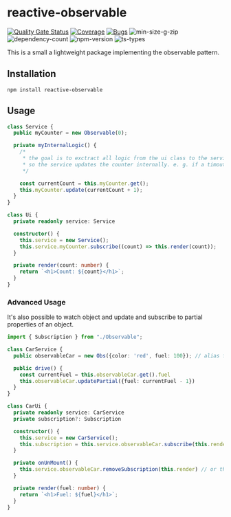 # reactive-observable

[![Quality Gate Status](https://sonarcloud.io/api/project_badges/measure?project=reactive-observable&metric=alert_status)](https://sonarcloud.io/dashboard?id=reactive-observable)
[![Coverage](https://sonarcloud.io/api/project_badges/measure?project=reactive-observable&metric=coverage)](https://sonarcloud.io/dashboard?id=reactive-observable)
[![Bugs](https://sonarcloud.io/api/project_badges/measure?project=reactive-observable&metric=bugs)](https://sonarcloud.io/dashboard?id=reactive-observable)
![min-size-g-zip](https://badgen.net/bundlephobia/minzip/reactive-observable)
![dependency-count](https://badgen.net/bundlephobia/dependency-count/reactive-observable)
![npm-version](https://badgen.net/npm/v/reactive-observable)
![ts-types](https://badgen.net/npm/types/reactive-observable)

This is a small a lightweight package implementing the observable pattern.

## Installation

`npm install reactive-observable`

## Usage

```typescript
class Service {
  public myCounter = new Observable(0);

  private myInternalLogic() {
    /*
     * the goal is to exctract all logic from the ui class to the service layer
     * so the service updates the counter internally. e. g. if a timout occurrs
     */

    const currentCount = this.myCounter.get();
    this.myCounter.update(currentCount + 1);
  }
}

class Ui {
  private readonly service: Service

  constructor() {
    this.service = new Service();
    this.service.myCounter.subscribe((count) => this.render(count));
  }

  private render(count: number) {
    return `<h1>Count: ${count}</h1>`;
  }
}
```

### Advanced Usage

It's also possible to watch object and update and subscribe to partial properties of an object.

```typescript
import { Subscription } from "./Observable";

class CarService {
  public observableCar = new Obs({color: 'red', fuel: 100}); // alias for Observable

  public drive() {
    const currentFuel = this.observableCar.get().fuel
    this.observableCar.updatePartial({fuel: currentFuel - 1})
  }
}

class CarUi {
  private readonly service: CarService
  private subscription?: Subscription

  constructor() {
    this.service = new CarService();
    this.subscription = this.service.observableCar.subscribe(this.render, 'fuel');
  }

  private onUnMount() {
    this.service.observableCar.removeSubscription(this.render) // or this.subscription?.remove();
  }

  private render(fuel: number) {
    return `<h1>Fuel: ${fuel}</h1>`;
  }
}
```
